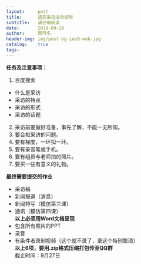```yaml
---
layout:     post
title:      语文采访活动说明
subtitle:   请仔细阅读
date:       2019-09-20
author:     周可名
header-img: img/post-bg-ios9-web.jpg
catalog:    true
tags:
---
```

**任务及注意事项：**  
1. 百度搜索  
* 什么是采访  
* 采访的特点  
* 采访的形式  
* 采访的话题  
2. 采访前要做好准备，事先了解，不能一无所知。  
3. 要会拟采访的问题。  
4. 要有梯度，一环扣一环。  
5. 要有录音笔或手机。  
6. 要有组员与老师拍的照片。  
7. 要买一些有意义的礼物。  

**最终需要提交的作业**  
* 采访稿  
* 新闻报道（消息）  
* 新闻特写（模仿第三课）
* 通讯（模仿第四课）  
**以上必须用Word文档呈现**  
* 包含所有照片的PPT  
* 录音  
* 有条件者录制视频（这个就不录了，录这个特别繁琐）  
**以上6项，要用.zip格式压缩打包传至QQ群**  
截止时间：9月27日
